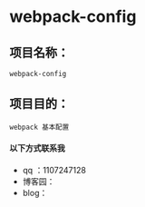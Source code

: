 # webpack-config



## 项目名称：
	webpack-config

## 项目目的：
	webpack 基本配置

#### 以下方式联系我

- qq ：1107247128
- 博客园： 
- blog：
  

